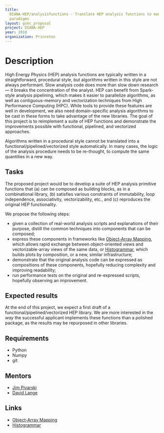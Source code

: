 ```yaml
---
title:
  DIANA-HEP/analysisfunctions - Translate HEP analysis functions to modern
  paradigms
layout: gsoc_proposal
project: DIANA-HEP
year: 2018
organization: Princeton
---
```


# Description

High Energy Physics (HEP) analysis functions are typically written in a
straightforward, procedural style, but algorithms written in this style are not
always performant. Slow analysis code does more than slow down research— it
breaks the concentration of the analyst. HEP can benefit from Spark-style
analysis pipelining, which makes it easier to parallelize algorithms, as well as
contiguous-memory and vectorization techniques from High Performance Computing
(HPC). While tools to provide these features are well in development, we also
need domain-specific analysis algorithms to be cast in these forms to take
advantage of the new libraries. The goal of this project is to reimplement a
suite of HEP functions and demonstrate the improvements possible with
functional, pipelined, and vectorized approaches.

Algorithms written in a procedural style cannot be translated into a
functional/pipelined/vectorized style automatically. In many cases, the logic of
the analysis procedure needs to be re-thought, to compute the same quantities in
a new way.

## Tasks

The proposed project would be to develop a suite of HEP analysis primitive
functions that (a) can be composed as building blocks, as in a combinational
library, (b) satisfies various constraints of immutability, loop independence,
associativity, vectorizability, etc., and (c) reproduces the original HEP
functionality.

We propose the following steps:

- given a collection of real-world analysis scripts and explanations of their
  purpose, distill the common techniques into components that can be composed;
- express these components in frameworks like
  [Object-Array Mapping](https://github.com/diana-hep/oamap), which allows rapid
  exchange between object-oriented views and vectorizable-array views of the
  same data, or [Histogrammar](https://pypi.org/project/histogrammar/), which
  builds plots by composition, or a new, similar infrastructure;
- demonstrate that the original analysis code can be expressed as compositions
  of these components, hopefully reducing complexity and improving readability;
- run performance tests on the original and re-expressed scripts, hopefully
  observing an improvement.

## Expected results

At the end of this project, we expect a first draft of a
functional/pipelined/vectorized HEP library. We are more interested in the _way_
the successful applicant implements these functions than a polished package, as
the results may be repurposed in other libraries.

## Requirements

- Python
- Numpy
- git

## Mentors

- [Jim Pivarski](mailto:pivarski@fnal.gov)
- [David Lange](mailto:david.lange@cern.ch)

## Links

- [Object-Array Mapping](https://github.com/diana-hep/oamap)
- [Histogrammar](https://pypi.org/project/histogrammar/)

